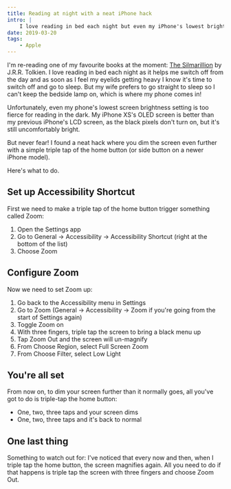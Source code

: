```yaml
---
title: Reading at night with a neat iPhone hack
intro: |
    I love reading in bed each night but even my iPhone's lowest brightness is too fierce in the dark, so here's a neat trick to make it even dim further.
date: 2019-03-20
tags:
    - Apple
---
```


I'm re-reading one of my favourite books at the moment: [The Silmarillion](https://itunes.apple.com/gb/book/the-silmarillion/id380680485?mt=11) by J.R.R. Tolkien. I love reading in bed each night as it helps me switch off from the day and as soon as I feel my eyelids getting heavy I know it's time to switch off and go to sleep. But my wife prefers to go straight to sleep so I can't keep the bedside lamp on, which is where my phone comes in!

Unfortunately, even my phone's lowest screen brightness setting is too fierce for reading in the dark. My iPhone XS's OLED screen is better than my previous iPhone's LCD screen, as the black pixels don't turn on, but it's still uncomfortably bright.

But never fear! I found a neat hack where you dim the screen even further with a simple triple tap of the home button (or side button on a newer iPhone model).

Here's what to do.


## Set up Accessibility Shortcut

First we need to make a triple tap of the home button trigger something called Zoom:

1. Open the Settings app
2. Go to General → Accessibility → Accessibility Shortcut (right at the bottom of the list)
3. Choose Zoom


## Configure Zoom

Now we need to set Zoom up:

1. Go back to the Accessibility menu in Settings
2. Go to Zoom (General → Accessibility → Zoom if you're going from the start of Settings again)
3. Toggle Zoom on
4. With three fingers, triple tap the screen to bring a black menu up
5. Tap Zoom Out and the screen will un-magnify
6. From Choose Region, select Full Screen Zoom
7. From Choose Filter, select Low Light


## You're all set

From now on, to dim your screen further than it normally goes,  all you've got to do is triple-tap the home button:

- One, two, three taps and your screen dims
- One, two, three taps and it's back to normal


## One last thing

Something to watch out for: I've noticed that every now and then, when I triple tap the home button, the screen magnifies again. All you need to do if that happens is triple tap the screen with three fingers and choose Zoom Out.
